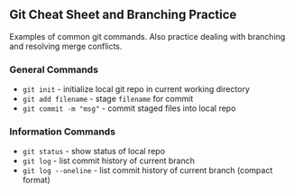 ## Git Cheat Sheet and Branching Practice

Examples of common git commands. Also practice dealing with branching and resolving merge conflicts.

### General Commands
* `git init` - initialize local git repo in current working directory
* `git add filename` - stage `filename` for commit
* `git commit -m "msg"` - commit staged files into local repo

### Information Commands
* `git status` - show status of local repo
* `git log` - list commit history of current branch
* `git log --oneline` - list commit history of current branch (compact format)

